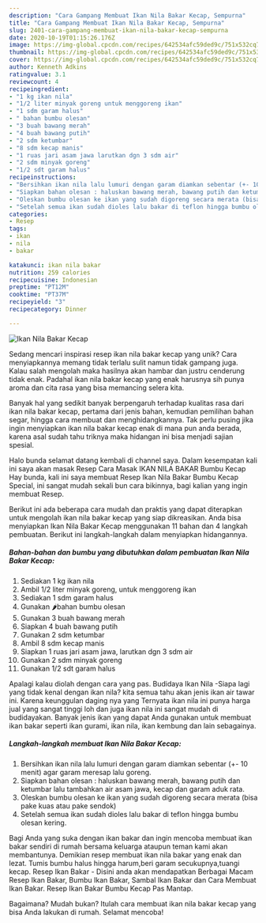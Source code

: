 ```yaml
---
description: "Cara Gampang Membuat Ikan Nila Bakar Kecap, Sempurna"
title: "Cara Gampang Membuat Ikan Nila Bakar Kecap, Sempurna"
slug: 2401-cara-gampang-membuat-ikan-nila-bakar-kecap-sempurna
date: 2020-10-19T01:15:26.176Z
image: https://img-global.cpcdn.com/recipes/642534afc59ded9c/751x532cq70/ikan-nila-bakar-kecap-foto-resep-utama.jpg
thumbnail: https://img-global.cpcdn.com/recipes/642534afc59ded9c/751x532cq70/ikan-nila-bakar-kecap-foto-resep-utama.jpg
cover: https://img-global.cpcdn.com/recipes/642534afc59ded9c/751x532cq70/ikan-nila-bakar-kecap-foto-resep-utama.jpg
author: Kenneth Adkins
ratingvalue: 3.1
reviewcount: 4
recipeingredient:
- "1 kg ikan nila"
- "1/2 liter minyak goreng untuk menggoreng ikan"
- "1 sdm garam halus"
- " bahan bumbu olesan"
- "3 buah bawang merah"
- "4 buah bawang putih"
- "2 sdm ketumbar"
- "8 sdm kecap manis"
- "1 ruas jari asam jawa larutkan dgn 3 sdm air"
- "2 sdm minyak goreng"
- "1/2 sdt garam halus"
recipeinstructions:
- "Bersihkan ikan nila lalu lumuri dengan garam diamkan sebentar (+- 10 menit) agar garam meresap lalu goreng."
- "Siapkan bahan olesan : haluskan bawang merah, bawang putih dan ketumbar lalu tambahkan air asam jawa, kecap dan garam aduk rata."
- "Oleskan bumbu olesan ke ikan yang sudah digoreng secara merata (bisa pake kuas atau pake sendok)"
- "Setelah semua ikan sudah dioles lalu bakar di teflon hingga bumbu olesan kering."
categories:
- Resep
tags:
- ikan
- nila
- bakar

katakunci: ikan nila bakar 
nutrition: 259 calories
recipecuisine: Indonesian
preptime: "PT12M"
cooktime: "PT37M"
recipeyield: "3"
recipecategory: Dinner

---
```



![Ikan Nila Bakar Kecap](https://img-global.cpcdn.com/recipes/642534afc59ded9c/751x532cq70/ikan-nila-bakar-kecap-foto-resep-utama.jpg)

Sedang mencari inspirasi resep ikan nila bakar kecap yang unik? Cara menyiapkannya memang tidak terlalu sulit namun tidak gampang juga. Kalau salah mengolah maka hasilnya akan hambar dan justru cenderung tidak enak. Padahal ikan nila bakar kecap yang enak harusnya sih punya aroma dan cita rasa yang bisa memancing selera kita.

Banyak hal yang sedikit banyak berpengaruh terhadap kualitas rasa dari ikan nila bakar kecap, pertama dari jenis bahan, kemudian pemilihan bahan segar, hingga cara membuat dan menghidangkannya. Tak perlu pusing jika ingin menyiapkan ikan nila bakar kecap enak di mana pun anda berada, karena asal sudah tahu triknya maka hidangan ini bisa menjadi sajian spesial.

Halo bunda selamat datang kembali di channel saya. Dalam kesempatan kali ini saya akan masak Resep Cara Masak IKAN NILA BAKAR Bumbu Kecap Hay bunda, kali ini saya membuat Resep Ikan Nila Bakar Bumbu Kecap Special, ini sangat mudah sekali bun cara bikinnya, bagi kalian yang ingin membuat Resep.


Berikut ini ada beberapa cara mudah dan praktis yang dapat diterapkan untuk mengolah ikan nila bakar kecap yang siap dikreasikan. Anda bisa menyiapkan Ikan Nila Bakar Kecap menggunakan 11 bahan dan 4 langkah pembuatan. Berikut ini langkah-langkah dalam menyiapkan hidangannya.

<!--inarticleads1-->

##### Bahan-bahan dan bumbu yang dibutuhkan dalam pembuatan Ikan Nila Bakar Kecap:

1. Sediakan 1 kg ikan nila
1. Ambil 1/2 liter minyak goreng, untuk menggoreng ikan
1. Sediakan 1 sdm garam halus
1. Gunakan  🌶️bahan bumbu olesan
1. Gunakan 3 buah bawang merah
1. Siapkan 4 buah bawang putih
1. Gunakan 2 sdm ketumbar
1. Ambil 8 sdm kecap manis
1. Siapkan 1 ruas jari asam jawa, larutkan dgn 3 sdm air
1. Gunakan 2 sdm minyak goreng
1. Gunakan 1/2 sdt garam halus


Apalagi kalau diolah dengan cara yang pas. Budidaya Ikan Nila -Siapa lagi yang tidak kenal dengan ikan nila? kita semua tahu akan jenis ikan air tawar ini. Karena keunggulan daging nya yang Ternyata ikan nila ini punya harga jual yang sangat tinggi loh dan juga ikan nila ini sangat mudah di budidayakan. Banyak jenis ikan yang dapat Anda gunakan untuk membuat ikan bakar seperti ikan gurami, ikan nila, ikan kembung dan lain sebagainya. 

<!--inarticleads2-->

##### Langkah-langkah membuat Ikan Nila Bakar Kecap:

1. Bersihkan ikan nila lalu lumuri dengan garam diamkan sebentar (+- 10 menit) agar garam meresap lalu goreng.
1. Siapkan bahan olesan : haluskan bawang merah, bawang putih dan ketumbar lalu tambahkan air asam jawa, kecap dan garam aduk rata.
1. Oleskan bumbu olesan ke ikan yang sudah digoreng secara merata (bisa pake kuas atau pake sendok)
1. Setelah semua ikan sudah dioles lalu bakar di teflon hingga bumbu olesan kering.


Bagi Anda yang suka dengan ikan bakar dan ingin mencoba membuat ikan bakar sendiri di rumah bersama keluarga ataupun teman kami akan membantunya. Demikian resep membuat ikan nila bakar yang enak dan lezat. Tumis bumbu halus hingga harum,beri garam secukupnya,tuangi kecap. Resep Ikan Bakar - Disini anda akan mendapatkan Berbagai Macam Resep Ikan Bakar, Bumbu Ikan Bakar, Sambal Ikan Bakar dan Cara Membuat Ikan Bakar. Resep Ikan Bakar Bumbu Kecap Pas Mantap. 

Bagaimana? Mudah bukan? Itulah cara membuat ikan nila bakar kecap yang bisa Anda lakukan di rumah. Selamat mencoba!
